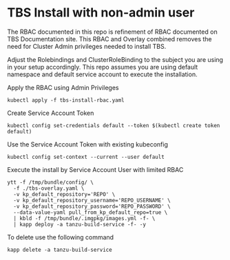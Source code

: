 # TBS Install with non-admin user
The RBAC documented in this repo is refinement of RBAC documented on TBS Documentation site. This RBAC and Overlay combined removes the need for Cluster Admin privileges needed to install TBS. 

Adjust the Rolebindings and ClusterRoleBinding to the subject you are using in your setup accordingly. This repo assumes you are using default namespace and default service account to execute the installation. 

Apply the RBAC using Admin Privileges

```
kubectl apply -f tbs-install-rbac.yaml
```
Create Service Account Token
```
kubectl config set-credentials default --token $(kubectl create token default)
```
Use the Service Account Token with existing kubeconfig
```
kubectl config set-context --current --user default
```
Execute the install by Service Account User with limited RBAC
```
ytt -f /tmp/bundle/config/ \ 
  -f ./tbs-overlay.yaml \
  -v kp_default_repository='REPO' \
  -v kp_default_repository_username='REPO_USERNAME' \
  -v kp_default_repository_password='REPO_PASSWORD' \
  --data-value-yaml pull_from_kp_default_repo=true \
  | kbld -f /tmp/bundle/.imgpkg/images.yml -f- \
  | kapp deploy -a tanzu-build-service -f- -y
```
To delete use the following command
```
kapp delete -a tanzu-build-service
```